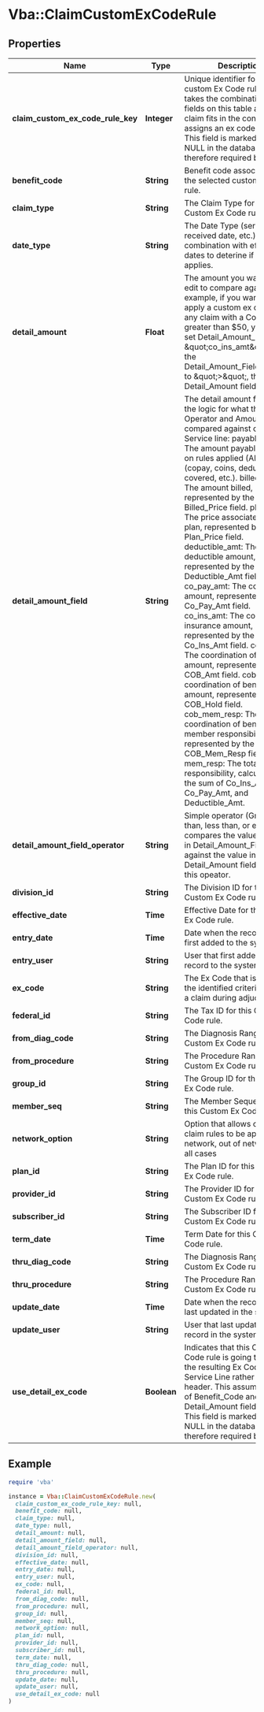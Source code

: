 # Vba::ClaimCustomExCodeRule

## Properties

| Name | Type | Description | Notes |
| ---- | ---- | ----------- | ----- |
| **claim_custom_ex_code_rule_key** | **Integer** | Unique identifier for each custom Ex Code rule. This takes the combination of fields on this table and, if a claim fits in the configuration, assigns an ex code. Note: This field is marked as NOT NULL in the database and therefore required by the API. |  |
| **benefit_code** | **String** | Benefit code associated with the selected custom ExCode rule. | [optional] |
| **claim_type** | **String** | The Claim Type for this Custom Ex Code rule. | [optional] |
| **date_type** | **String** | The Date Type (service date, received date, etc.) to use in combination with effective dates to deterine if this rule applies. | [optional] |
| **detail_amount** | **Float** | The amount you want this edit to compare against.  For example, if you wanted to apply a custom ex code for any claim with a Co Insurance greater than $50, you would set Detail_Amount_Field &#x3D; \&quot;co_ins_amt\&quot;, set the Detail_Amount_Field_Operator to \&quot;&gt;\&quot;, then set the Detail_Amount field to 50.00. | [optional] |
| **detail_amount_field** | **String** | The detail amount field drives the logic for what the Field Operator and Amount are compared against on the Service line:            payable_amount: The amount payable based on rules applied (Allowed - (copay, coins, deductible, not covered, etc.).            billed_price: The amount billed, represented by the Billed_Price field.            plan_price: The price associated with the plan, represented by the Plan_Price field.            deductible_amt: The deductible amount, represented by the Deductible_Amt field.            co_pay_amt: The co-payment amount, represented by the Co_Pay_Amt field.            co_ins_amt: The co-insurance amount, represented by the Co_Ins_Amt field.            cob_amt: The coordination of benefits amount, represented by the COB_Amt field.            cob_hold: The coordination of benefits hold amount, represented by the COB_Hold field.            cob_mem_resp: The coordination of benefits member responsibility, represented by the COB_Mem_Resp field.            mem_resp: The total member responsibility, calculated as the sum of Co_Ins_Amt, Co_Pay_Amt, and Deductible_Amt. | [optional] |
| **detail_amount_field_operator** | **String** | Simple operator (Greater than, less than, or equal).  This compares the value identified in Detail_Amount_Field against the value in the Detail_Amount field based on this opeator. | [optional] |
| **division_id** | **String** | The Division ID for this Custom Ex Code rule. | [optional] |
| **effective_date** | **Time** | Effective Date for this Custom Ex Code rule. | [optional] |
| **entry_date** | **Time** | Date when the record was first added to the system. | [optional] |
| **entry_user** | **String** | User that first added the record to the system. | [optional] |
| **ex_code** | **String** | The Ex Code that is applied if the identified criteria matched a claim during adjudication. | [optional] |
| **federal_id** | **String** | The Tax ID for this Custom Ex Code rule. | [optional] |
| **from_diag_code** | **String** | The Diagnosis Range for this Custom Ex Code rule. | [optional] |
| **from_procedure** | **String** | The Procedure Range for this Custom Ex Code rule. | [optional] |
| **group_id** | **String** | The Group ID for this Custom Ex Code rule. | [optional] |
| **member_seq** | **String** | The Member Sequence for this Custom Ex Code rule. | [optional] |
| **network_option** | **String** | Option that allows custom claim rules to be applied in network, out of network or in all cases | [optional] |
| **plan_id** | **String** | The Plan ID for this Custom Ex Code rule. | [optional] |
| **provider_id** | **String** | The Provider ID for this Custom Ex Code rule. | [optional] |
| **subscriber_id** | **String** | The Subscriber ID for this Custom Ex Code rule. | [optional] |
| **term_date** | **Time** | Term Date for this Custom Ex Code rule. | [optional] |
| **thru_diag_code** | **String** | The Diagnosis Range for this Custom Ex Code rule. | [optional] |
| **thru_procedure** | **String** | The Procedure Range for this Custom Ex Code rule. | [optional] |
| **update_date** | **Time** | Date when the record was last updated in the system. | [optional] |
| **update_user** | **String** | User that last updated the record in the system. | [optional] |
| **use_detail_ex_code** | **Boolean** | Indicates that this Custom Ex Code rule is going to apply the resulting Ex Code to the Service Line rather than the header.  This assumes the use of Benefit_Code and the Detail_Amount fields. Note: This field is marked as NOT NULL in the database and therefore required by the API. |  |

## Example

```ruby
require 'vba'

instance = Vba::ClaimCustomExCodeRule.new(
  claim_custom_ex_code_rule_key: null,
  benefit_code: null,
  claim_type: null,
  date_type: null,
  detail_amount: null,
  detail_amount_field: null,
  detail_amount_field_operator: null,
  division_id: null,
  effective_date: null,
  entry_date: null,
  entry_user: null,
  ex_code: null,
  federal_id: null,
  from_diag_code: null,
  from_procedure: null,
  group_id: null,
  member_seq: null,
  network_option: null,
  plan_id: null,
  provider_id: null,
  subscriber_id: null,
  term_date: null,
  thru_diag_code: null,
  thru_procedure: null,
  update_date: null,
  update_user: null,
  use_detail_ex_code: null
)
```

